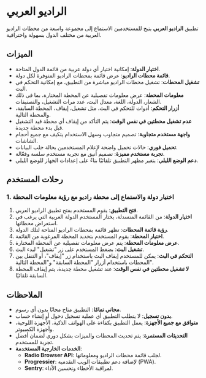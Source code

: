 # الراديو العربي

تطبيق **الراديو العربي** يتيح للمستخدمين الاستماع إلى مجموعة واسعة من محطات الراديو العربية من مختلف الدول بسهولة واحترافية.

## الميزات

- **اختيار الدولة**: إمكانية اختيار أي دولة عربية من قائمة الدول المتاحة.
- **قائمة محطات الراديو**: عرض قائمة بمحطات الراديو المتوفرة لكل دولة.
- **تشغيل المحطات**: تشغيل محطات الراديو مباشرة من التطبيق، مع إمكانية التحكم في البث.
- **معلومات المحطة**: عرض معلومات تفصيلية عن المحطة المختارة، بما في ذلك الشعار، الدولة، اللغة، معدل البت، عدد مرات التشغيل، والتصنيفات.
- **أزرار التحكم**: أدوات للتحكم في البث، مثل تشغيل، إيقاف، المحطة السابقة، والمحطة التالية.
- **عدم تشغيل محطتين في نفس الوقت**: يتم التأكد من إيقاف أي محطة قيد التشغيل قبل بدء محطة جديدة.
- **واجهة مستخدم متجاوبة**: تصميم متجاوب وسهل الاستخدام يتكيف مع جميع أحجام الشاشات.
- **تحميل فوري**: حالات تحميل واضحة لإعلام المستخدمين بحالة جلب البيانات.
- **تجربة مستخدم مميزة**: تصميم أنيق مع تجربة مستخدم سلسة وفعّالة.
- **دعم الوضع الليلي**: يتغير مظهر التطبيق تلقائيًا بناءً على إعدادات الجهاز للوضع الليلي.

## رحلات المستخدم

### 1. اختيار دولة والاستماع إلى محطة راديو مع رؤية معلومات المحطة

1. **فتح التطبيق**: يقوم المستخدم بفتح تطبيق الراديو العربي.
2. **اختيار الدولة**: من القائمة المنسدلة، يختار المستخدم الدولة العربية التي يرغب في استعراض محطاتها.
3. **رؤية قائمة المحطات**: تظهر قائمة بمحطات الراديو المتاحة لتلك الدولة.
4. **اختيار المحطة**: يقوم المستخدم بتحديد المحطة المرغوبة من القائمة.
5. **عرض معلومات المحطة**: يتم عرض معلومات تفصيلية عن المحطة المختارة.
6. **تشغيل البث**: يضغط المستخدم على زر "تشغيل" لبدء البث.
7. **التحكم في البث**: يمكن للمستخدم إيقاف البث باستخدام زر "إيقاف"، أو التنقل بين المحطات باستخدام أزرار "المحطة السابقة" و"المحطة التالية".
8. **لا تشغيل محطتين في نفس الوقت**: عند تشغيل محطة جديدة، يتم إيقاف المحطة السابقة تلقائيًا.

## الملاحظات

- **مجاني تمامًا**: التطبيق متاح مجانًا بدون أي رسوم.
- **بدون تسجيل**: لا يتطلب التطبيق أي عملية تسجيل دخول أو إنشاء حساب.
- **متوافق مع جميع الأجهزة**: يعمل التطبيق بكفاءة على الهواتف الذكية، الأجهزة اللوحية، وأجهزة الكمبيوتر.
- **التحديثات المستمرة**: يتم تحديث المحطات والميزات بشكل دوري لضمان أفضل تجربة للمستخدم.
- **الخدمات الخارجية المستخدمة**:
  - **Radio Browser API**: لجلب قائمة محطات الراديو ومعلوماتها.
  - **Progressier**: لإضافة دعم تطبيقات الويب التقدمية (PWA).
  - **Sentry**: لمراقبة الأخطاء وتحسين الأداء.
